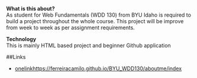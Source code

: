 **What is this about?**<br>
As student for Web Fundamentals (WDD 130) from BYU Idaho is required to build a project throughout the whole course. This project will be improve from week to week as per assignment requirements.

**Technology**<br>
This is mainly HTML based project and beginner Github application

##Links
- [onelink](https://ferreiracamilo.github.io/BYU_WDD130/aboutme/index)https://ferreiracamilo.github.io/BYU_WDD130/aboutme/index
